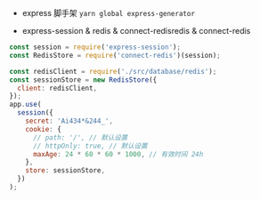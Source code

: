 - express 脚手架
  `yarn global express-generator`

* express-session & redis & connect-redisredis & connect-redis

```js
const session = require('express-session');
const RedisStore = require('connect-redis')(session);

const redisClient = require('./src/database/redis');
const sessionStore = new RedisStore({
  client: redisClient,
});
app.use(
  session({
    secret: 'Ai434*&244_',
    cookie: {
      // path: '/', // 默认设置
      // httpOnly: true, // 默认设置
      maxAge: 24 * 60 * 60 * 1000, // 有效时间 24h
    },
    store: sessionStore,
  })
);
```
